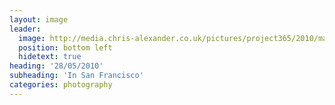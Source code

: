 ```yaml
---
layout: image
leader:
  image: http://media.chris-alexander.co.uk/pictures/project365/2010/may/28/280510.jpg
  position: bottom left
  hidetext: true
heading: '28/05/2010'
subheading: 'In San Francisco'
categories: photography
---
```

